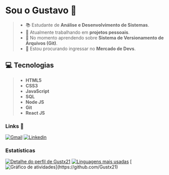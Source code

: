 # Sou o Gustavo 🤟
> * 📚 Estudante de **Análise e Desenvolvimento de Sistemas**.
> * 📂 Atualmente trabalhando em __projetos pessoais__.
> * 📖 No momento aprendendo sobre **Sistema de Versionamento de Arquivos (Git)**.
> * 📌 Estou procurando ingressar no **Mercado de Devs**.

## 💻 Tecnologias
> * **HTML5**
> * **CSS3**
> * **JavaScript**
> * **SQL**
> * **Node JS**
> * **Git**
> * **React JS**

### Links 🔗
 [![Gmail](https://img.shields.io/badge/Gmail-D14836?style=for-the-badge&logo=gmail&logoColor=white)](mailto://gugamathiaz12@gmail.com)
 [![Linkedin](https://img.shields.io/badge/LinkedIn-0077B5?style=for-the-badge&logo=linkedin&logoColor=white)](https://www.linkedin.com/in/Gustx21)

### Estatísticas
 [![Detalhe do perfil de Gustx21](https://github-readme-stats.vercel.app/api?username=gustx21&show_icons=true&theme=github_dark&include_all_commits=true&count_private=true)](https://github.com/Gustx21)
 [![Linguagens mais usadas](https://github-readme-stats.vercel.app/api/top-langs/?username=gustx21&layout=compact&langs_count=7&theme=github_dark)](https://github.com/Gustx21)
 [![Gráfico de atividades](https://github-readme-activity-graph.vercel.app/graph?username=gustx21&radius=16&theme=react&area=true&order=5")](https://github.com/Gustx21)

